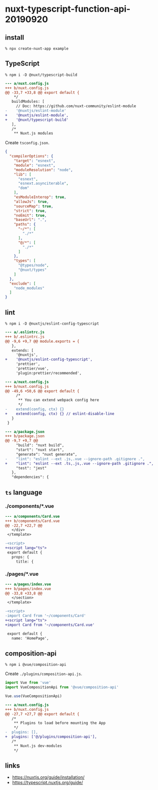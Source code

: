 # nuxt-typescript-function-api-20190920

## install

```
% npx create-nuxt-app example
```

## TypeScript

```
% npm i -D @nuxt/typescript-build
```

```diff
--- a/nuxt.config.js
+++ b/nuxt.config.js
@@ -33,7 +33,8 @@ export default {
    */
   buildModules: [
     // Doc: https://github.com/nuxt-community/eslint-module
-    '@nuxtjs/eslint-module'
+    '@nuxtjs/eslint-module',
+    '@nuxt/typescript-build'
   ],
   /*
    ** Nuxt.js modules
```

Create `tsconfig.json`.

```json
{
  "compilerOptions": {
    "target": "esnext",
    "module": "esnext",
    "moduleResolution": "node",
    "lib": [
      "esnext",
      "esnext.asynciterable",
      "dom"
    ],
    "esModuleInterop": true,
    "allowJs": true,
    "sourceMap": true,
    "strict": true,
    "noEmit": true,
    "baseUrl": ".",
    "paths": {
      "~/*": [
        "./*"
      ],
      "@/*": [
        "./*"
      ]
    },
    "types": [
      "@types/node",
      "@nuxt/types"
    ]
  },
  "exclude": [
    "node_modules"
  ]
}
```

## lint

```
% npm i -D @nuxtjs/eslint-config-typescript
```

```diff
--- a/.eslintrc.js
+++ b/.eslintrc.js
@@ -9,6 +9,7 @@ module.exports = {
   },
   extends: [
     '@nuxtjs',
+    '@nuxtjs/eslint-config-typescript',
     'prettier',
     'prettier/vue',
     'plugin:prettier/recommended',
```

```diff
--- a/nuxt.config.js
+++ b/nuxt.config.js
@@ -49,6 +50,6 @@ export default {
     /*
      ** You can extend webpack config here
      */
-    extend(config, ctx) {}
+    extend(config, ctx) {} // eslint-disable-line
   }
 }
```

```diff
--- a/package.json
+++ b/package.json
@@ -9,7 +9,7 @@
     "build": "nuxt build",
     "start": "nuxt start",
     "generate": "nuxt generate",
-    "lint": "eslint --ext .js,.vue --ignore-path .gitignore .",
+    "lint": "eslint --ext .ts,.js,.vue --ignore-path .gitignore .",
     "test": "jest"
   },
   "dependencies": {
```

## `ts` language

### ./components/*.vue

```diff
--- a/components/Card.vue
+++ b/components/Card.vue
@@ -22,7 +22,7 @@
   </div>
 </template>

-<script>
+<script lang="ts">
 export default {
   props: {
     title: {
```

### ./pages/*.vue

```diff
--- a/pages/index.vue
+++ b/pages/index.vue
@@ -33,8 +33,8 @@
   </section>
 </template>

-<script>
-import Card from '~/components/Card'
+<script lang="ts">
+import Card from '~/components/Card.vue'

 export default {
   name: 'HomePage',
```

## composition-api

```
% npm i @vue/composition-api
```

Create `./plugins/composition-api.js`.

```js
import Vue from 'vue'
import VueCompositionApi from '@vue/composition-api'

Vue.use(VueCompositionApi)
```

```diff
--- a/nuxt.config.js
+++ b/nuxt.config.js
@@ -27,7 +27,7 @@ export default {
   /*
    ** Plugins to load before mounting the App
    */
-  plugins: [],
+  plugins: ['@/plugins/composition-api'],
   /*
    ** Nuxt.js dev-modules
    */
```

## links

* https://nuxtjs.org/guide/installation/
* https://typescript.nuxtjs.org/guide/

